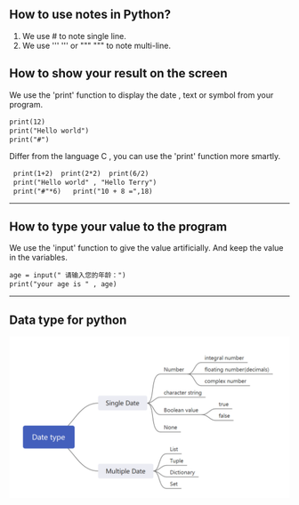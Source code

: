 ## How to use notes in Python?
1. We use # to note single line.
2. We use ''' ''' or """ """ to note multi-line.

## How to show your result on the screen
We use the 'print' function to display the date , text or symbol from your program.

``` 
print(12) 
print("Hello world")
print("#")   
```

Differ from the language C , you can use the 'print' function more smartly.

```
 print(1+2)  print(2*2)  print(6/2)
 print("Hello world" , "Hello Terry")
 print("#"*6)   print("10 + 8 =",18)
```

---

## How to type your value to the program
We use the 'input' function to give the value artificially. And keep the value in the variables.

```
age = input(" 请输入您的年龄：")
print("your age is " , age)

```

---

## Data type for python

![image](https://github.com/285638646/The-experience-of-my-Python-learning/blob/Basic-Knowledge/Date%20type.png)







